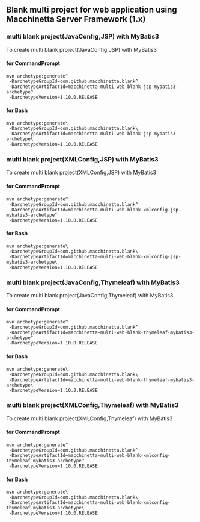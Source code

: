 ## Blank multi project for web application using Macchinetta Server Framework (1.x)

### multi blank project(JavaConfig,JSP) with MyBatis3

To create multi blank project(JavaConfig,JSP) with MyBatis3

#### for CommandPrompt

``` console
mvn archetype:generate^
 -DarchetypeGroupId=com.github.macchinetta.blank^
 -DarchetypeArtifactId=macchinetta-multi-web-blank-jsp-mybatis3-archetype^
 -DarchetypeVersion=1.10.0.RELEASE
```

#### for Bash

``` console
mvn archetype:generate\
 -DarchetypeGroupId=com.github.macchinetta.blank\
 -DarchetypeArtifactId=macchinetta-multi-web-blank-jsp-mybatis3-archetype\
 -DarchetypeVersion=1.10.0.RELEASE
```

### multi blank project(XMLConfig,JSP) with MyBatis3

To create multi blank project(XMLConfig,JSP) with MyBatis3

#### for CommandPrompt

``` console
mvn archetype:generate^
 -DarchetypeGroupId=com.github.macchinetta.blank^
 -DarchetypeArtifactId=macchinetta-multi-web-blank-xmlconfig-jsp-mybatis3-archetype^
 -DarchetypeVersion=1.10.0.RELEASE
```

#### for Bash

``` console
mvn archetype:generate\
 -DarchetypeGroupId=com.github.macchinetta.blank\
 -DarchetypeArtifactId=macchinetta-multi-web-blank-xmlconfig-jsp-mybatis3-archetype\
 -DarchetypeVersion=1.10.0.RELEASE
```

### multi blank project(JavaConfig,Thymeleaf) with MyBatis3

To create multi blank project(JavaConfig,Thymeleaf) with MyBatis3

#### for CommandPrompt

``` console
mvn archetype:generate^
 -DarchetypeGroupId=com.github.macchinetta.blank^
 -DarchetypeArtifactId=macchinetta-multi-web-blank-thymeleaf-mybatis3-archetype^
 -DarchetypeVersion=1.10.0.RELEASE
```

#### for Bash

``` console
mvn archetype:generate\
 -DarchetypeGroupId=com.github.macchinetta.blank\
 -DarchetypeArtifactId=macchinetta-multi-web-blank-thymeleaf-mybatis3-archetype\
 -DarchetypeVersion=1.10.0.RELEASE
```

### multi blank project(XMLConfig,Thymeleaf) with MyBatis3

To create multi blank project(XMLConfig,Thymeleaf) with MyBatis3

#### for CommandPrompt

``` console
mvn archetype:generate^
 -DarchetypeGroupId=com.github.macchinetta.blank^
 -DarchetypeArtifactId=macchinetta-multi-web-blank-xmlconfig-thymeleaf-mybatis3-archetype^
 -DarchetypeVersion=1.10.0.RELEASE
```

#### for Bash

``` console
mvn archetype:generate\
 -DarchetypeGroupId=com.github.macchinetta.blank\
 -DarchetypeArtifactId=macchinetta-multi-web-blank-xmlconfig-thymeleaf-mybatis3-archetype\
 -DarchetypeVersion=1.10.0.RELEASE
```


